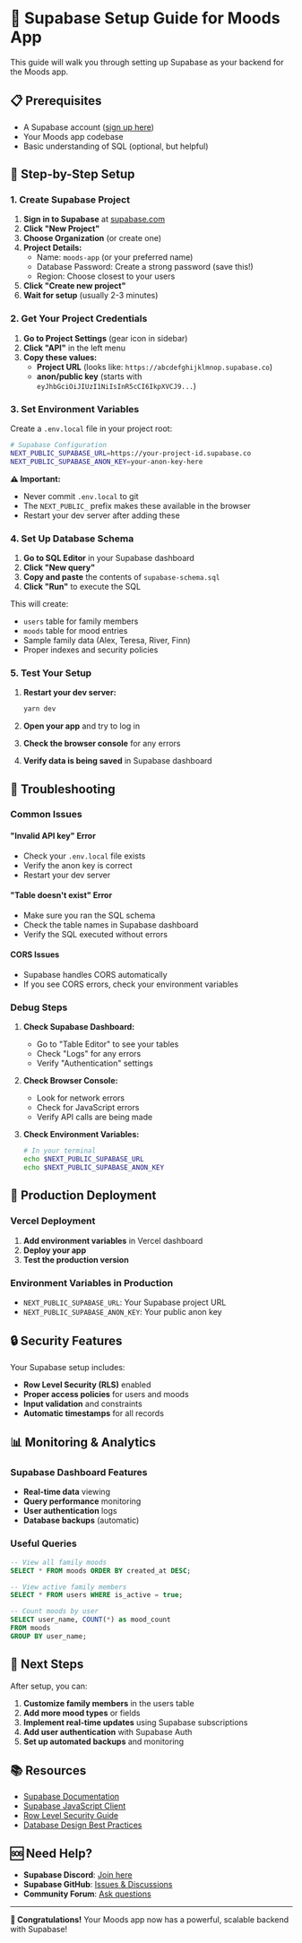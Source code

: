 # 🚀 Supabase Setup Guide for Moods App

This guide will walk you through setting up Supabase as your backend for the Moods app.

## 📋 Prerequisites

- A Supabase account ([sign up here](https://supabase.com))
- Your Moods app codebase
- Basic understanding of SQL (optional, but helpful)

## 🎯 Step-by-Step Setup

### 1. Create Supabase Project

1. **Sign in to Supabase** at [supabase.com](https://supabase.com)
2. **Click "New Project"**
3. **Choose Organization** (or create one)
4. **Project Details:**
   - Name: `moods-app` (or your preferred name)
   - Database Password: Create a strong password (save this!)
   - Region: Choose closest to your users
5. **Click "Create new project"**
6. **Wait for setup** (usually 2-3 minutes)

### 2. Get Your Project Credentials

1. **Go to Project Settings** (gear icon in sidebar)
2. **Click "API"** in the left menu
3. **Copy these values:**
   - **Project URL** (looks like: `https://abcdefghijklmnop.supabase.co`)
   - **anon/public key** (starts with `eyJhbGciOiJIUzI1NiIsInR5cCI6IkpXVCJ9...`)

### 3. Set Environment Variables

Create a `.env.local` file in your project root:

```bash
# Supabase Configuration
NEXT_PUBLIC_SUPABASE_URL=https://your-project-id.supabase.co
NEXT_PUBLIC_SUPABASE_ANON_KEY=your-anon-key-here
```

**⚠️ Important:**

- Never commit `.env.local` to git
- The `NEXT_PUBLIC_` prefix makes these available in the browser
- Restart your dev server after adding these

### 4. Set Up Database Schema

1. **Go to SQL Editor** in your Supabase dashboard
2. **Click "New query"**
3. **Copy and paste** the contents of `supabase-schema.sql`
4. **Click "Run"** to execute the SQL

This will create:

- `users` table for family members
- `moods` table for mood entries
- Sample family data (Alex, Teresa, River, Finn)
- Proper indexes and security policies

### 5. Test Your Setup

1. **Restart your dev server:**

   ```bash
   yarn dev
   ```

2. **Open your app** and try to log in
3. **Check the browser console** for any errors
4. **Verify data is being saved** in Supabase dashboard

## 🔧 Troubleshooting

### Common Issues

#### "Invalid API key" Error

- Check your `.env.local` file exists
- Verify the anon key is correct
- Restart your dev server

#### "Table doesn't exist" Error

- Make sure you ran the SQL schema
- Check the table names in Supabase dashboard
- Verify the SQL executed without errors

#### CORS Issues

- Supabase handles CORS automatically
- If you see CORS errors, check your environment variables

### Debug Steps

1. **Check Supabase Dashboard:**

   - Go to "Table Editor" to see your tables
   - Check "Logs" for any errors
   - Verify "Authentication" settings

2. **Check Browser Console:**

   - Look for network errors
   - Check for JavaScript errors
   - Verify API calls are being made

3. **Check Environment Variables:**
   ```bash
   # In your terminal
   echo $NEXT_PUBLIC_SUPABASE_URL
   echo $NEXT_PUBLIC_SUPABASE_ANON_KEY
   ```

## 🚀 Production Deployment

### Vercel Deployment

1. **Add environment variables** in Vercel dashboard
2. **Deploy your app**
3. **Test the production version**

### Environment Variables in Production

- `NEXT_PUBLIC_SUPABASE_URL`: Your Supabase project URL
- `NEXT_PUBLIC_SUPABASE_ANON_KEY`: Your public anon key

## 🔒 Security Features

Your Supabase setup includes:

- **Row Level Security (RLS)** enabled
- **Proper access policies** for users and moods
- **Input validation** and constraints
- **Automatic timestamps** for all records

## 📊 Monitoring & Analytics

### Supabase Dashboard Features

- **Real-time data** viewing
- **Query performance** monitoring
- **User authentication** logs
- **Database backups** (automatic)

### Useful Queries

```sql
-- View all family moods
SELECT * FROM moods ORDER BY created_at DESC;

-- View active family members
SELECT * FROM users WHERE is_active = true;

-- Count moods by user
SELECT user_name, COUNT(*) as mood_count
FROM moods
GROUP BY user_name;
```

## 🔄 Next Steps

After setup, you can:

1. **Customize family members** in the users table
2. **Add more mood types** or fields
3. **Implement real-time updates** using Supabase subscriptions
4. **Add user authentication** with Supabase Auth
5. **Set up automated backups** and monitoring

## 📚 Resources

- [Supabase Documentation](https://supabase.com/docs)
- [Supabase JavaScript Client](https://supabase.com/docs/reference/javascript)
- [Row Level Security Guide](https://supabase.com/docs/guides/auth/row-level-security)
- [Database Design Best Practices](https://supabase.com/docs/guides/database)

## 🆘 Need Help?

- **Supabase Discord**: [Join here](https://discord.supabase.com)
- **Supabase GitHub**: [Issues & Discussions](https://github.com/supabase/supabase)
- **Community Forum**: [Ask questions](https://github.com/supabase/supabase/discussions)

---

**🎉 Congratulations!** Your Moods app now has a powerful, scalable backend with Supabase!

